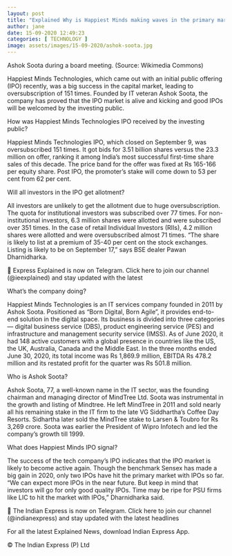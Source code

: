 ```yaml
---
layout: post
title: "Explained Why is Happiest Minds making waves in the primary market "
author: jane 
date: 15-09-2020 12:49:23 
categories: [ TECHNOLOGY ] 
image: assets/images/15-09-2020/ashok-soota.jpg
---
```

Ashok Soota during a board meeting. (Source: Wikimedia Commons)

Happiest Minds Technologies, which came out with an initial public offering (IPO) recently, was a big success in the capital market, leading to oversubscription of 151 times. Founded by IT veteran Ashok Soota, the company has proved that the IPO market is alive and kicking and good IPOs will be welcomed by the investing public.

How was Happiest Minds Technologies IPO received by the investing public?

Happiest Minds Technologies IPO, which closed on September 9, was oversubscribed 151 times. It got bids for 3.51 billion shares versus the 23.3 million on offer, ranking it among India’s most successful first-time share sales of this decade. The price band for the offer was fixed at Rs 165-166 per equity share. Post IPO, the promoter’s stake will come down to 53 per cent from 62 per cent.

Will all investors in the IPO get allotment?

All investors are unlikely to get the allotment due to huge oversubscription. The quota for institutional investors was subscribed over 77 times. For non-institutional investors, 6.3 million shares were allotted and were subscribed over 351 times. In the case of retail Individual Investors (RIIs), 4.2 million shares were allotted and were oversubscribed almost 71 times. “The share is likely to list at a premium of 35-40 per cent on the stock exchanges. Listing is likely to be on September 17,” says BSE dealer Pawan Dharnidharka.

📣 Express Explained is now on Telegram. Click here to join our channel (@ieexplained) and stay updated with the latest

What’s the company doing?

Happiest Minds Technologies is an IT services company founded in 2011 by Ashok Soota. Positioned as “Born Digital, Born Agile”, it provides end-to-end solution in the digital space. Its business is divided into three categories — digital business service (DBS), product engineering service (PES) and infrastructure and management security service (IMSS). As of June 2020, it had 148 active customers with a global presence in countries like the US, the UK, Australia, Canada and the Middle East. In the three months ended June 30, 2020, its total income was Rs 1,869.9 million, EBITDA Rs 478.2 million and its restated profit for the quarter was Rs 501.8 million.

Who is Ashok Soota?

Ashok Soota, 77, a well-known name in the IT sector, was the founding chairman and managing director of MindTree Ltd. Soota was instrumental in the growth and listing of Mindtree. He left MindTree in 2011 and sold nearly all his remaining stake in the IT firm to the late VG Siddhartha’s Coffee Day Resorts. Sidhartha later sold the MindTree stake to Larsen & Toubro for Rs 3,269 crore. Soota was earlier the President of Wipro Infotech and led the company’s growth till 1999.

What does Happiest Minds IPO signal?

The success of the tech company’s IPO indicates that the IPO market is likely to become active again. Though the benchmark Sensex has made a big gain in 2020, only two IPOs have hit the primary market with IPOs so far. “We can expect more IPOs in the near future. But keep in mind that investors will go for only good quality IPOs. Time may be ripe for PSU firms like LIC to hit the market with IPOs,” Dharnidharka said.

📣 The Indian Express is now on Telegram. Click here to join our channel (@indianexpress) and stay updated with the latest headlines

For all the latest Explained News, download Indian Express App.

© The Indian Express (P) Ltd